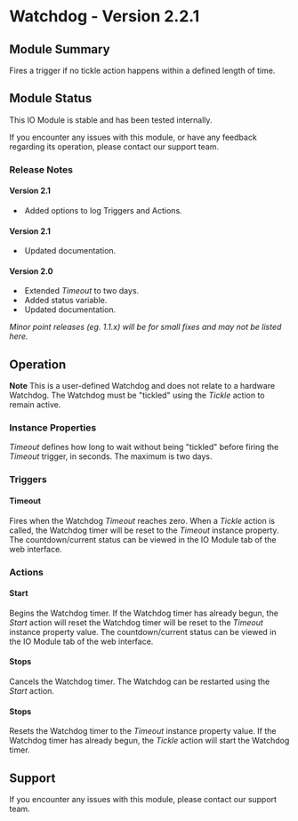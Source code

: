 # Watchdog - Version 2.2.1

[//]: # (THIS IS WHAT A COMMENT LOOKS LIKE)

## Module Summary

Fires a trigger if no tickle action happens within a defined length of time.

## Module Status

This IO Module is stable and has been tested internally.

If you encounter any issues with this module, or have any feedback regarding its operation, please contact our support team.

[//]: # (### Module Scope)
[//]: # (If important to mention explain the limitations and things this module cannot perform)

### Release Notes

#### Version 2.1

* &nbsp;Added options to log Triggers and Actions.

#### Version 2.1

* &nbsp;Updated documentation.

#### Version 2.0

* &nbsp;Extended *Timeout* to two days.
* &nbsp;Added status variable.
* &nbsp;Updated documentation.

*Minor point releases (eg. 1.1.x) will be for small fixes and may not be listed here.*

[//]: # (## Requirements)
[//]: # (Mention any pre-requisites needed before setting up the module in terms of hardware, subscriptions, APIs)

[//]: # (## Configuration)
[//]: # (Mention any setup aspects the user should note that are generally done outside the Designer interface)

## Operation

**Note** This is a user-defined Watchdog and does not relate to a hardware Watchdog. The Watchdog must be "tickled" using the *Tickle* action to remain active.

### Instance Properties

*Timeout* defines how long to wait without being "tickled" before firing the *Timeout* trigger, in seconds. The maximum is two days.

### Triggers

#### Timeout

Fires when the Watchdog *Timeout* reaches zero. When a *Tickle* action is called, the Watchdog timer will be reset to the *Timeout* instance property. The countdown/current status can be viewed in the IO Module tab of the web interface.

[//]: # (### Conditions)
[//]: # (Conditions are other criteria that need to be met after a trigger to activate an Action)

### Actions

#### Start

Begins the Watchdog timer. If the Watchdog timer has already begun, the *Start* action will reset the Watchdog timer will be reset to the *Timeout* instance property value. The countdown/current status can be viewed in the IO Module tab of the web interface.

#### Stops

Cancels the Watchdog timer. The Watchdog can be restarted using the *Start* action.

#### Stops

Resets the Watchdog timer to the *Timeout* instance property value. If the Watchdog timer has already begun, the *Tickle* action will start the Watchdog timer.

[//]: # (### Variables)
[//]: # (Variables are a way of collecting numbers from inputs and using them in actions)

## Support

If you encounter any issues with this module, please contact our support team.

[//]: # (### Module Use Example)
[//]: # (If relevant to documentation give examples of module use)

[//]: # (### Further Notes)
[//]: # (Possible location for further notes, may not be used)
